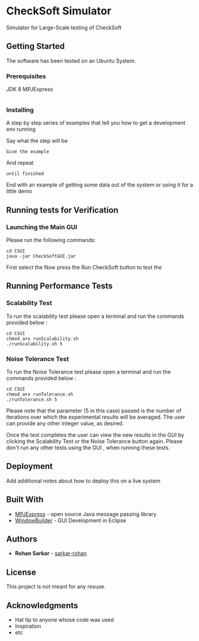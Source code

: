 # CheckSoft Simulator
Simulator for Large-Scale testing of CheckSoft

## Getting Started

The software has been tested on an Ubuntu System. 

### Prerequisites

JDK 8
MPJExpress 

```

```

### Installing

A step by step series of examples that tell you how to get a development env running

Say what the step will be

```
Give the example
```

And repeat

```
until finished
```

End with an example of getting some data out of the system or using it for a little demo

## Running tests for Verification 

### Launching the Main GUI

Please run the following commands:

```
cd CSUI
java -jar CheckSoftGUI.jar
```
First select the 
Now press the Run CheckSoft button to test the 

## Running Performance Tests
### Scalability Test
To run the scalability test please open a terminal and run the commands provided below :


```
cd CSUI
chmod a+x runScalability.sh
./runScalability.sh 5
```

### Noise Tolerance Test
To run the Noise Tolerance test please open a terminal and run the commands provided below :


```
cd CSUI
chmod a+x runTolerance.sh
./runTolerance.sh 5
```
Please note that the parameter (5 in this case) passed is the number of iterations over which the experimental results will be averaged. The user can provide any other integer value, as desired.

Once the test completes the user can view the new results in the GUI by clicking the Scalability Test or the Noise Tolerance button again.
Please don't run any other tests using the GUI , when running these tests. 

## Deployment

Add additional notes about how to deploy this on a live system

## Built With

* [MPJExpress](http://mpj-express.org/) - open source Java message passing library
* [WindowBuilder](https://www.eclipse.org/windowbuilder/) - GUI Development in Eclipse

## Authors

* **Rohan Sarkar** - [sarkar-rohan](https://github.com/sarkar-rohan)

## License

This project is not meant for any resuse. 

## Acknowledgments

* Hat tip to anyone whose code was used
* Inspiration
* etc

